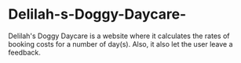 # Delilah-s-Doggy-Daycare-
Delilah's Doggy Daycare is a website where it calculates the rates of booking costs for a number of day(s). Also, it also let the user leave a feedback.
